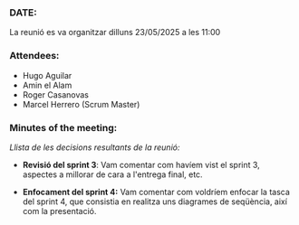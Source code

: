 ### DATE:

La reunió es va organitzar dilluns 23/05/2025 a les 11:00

### Attendees:

- Hugo Aguilar
- Amin el Alam
- Roger Casanovas
- Marcel Herrero (Scrum Master)

### Minutes of the meeting:

*Llista de les decisions resultants de la reunió:*

- **Revisió del sprint 3**: Vam comentar com havíem vist el sprint 3, aspectes a millorar de cara a l'entrega final, etc.

- **Enfocament del sprint 4:** Vam comentar com voldríem enfocar la tasca del sprint 4, que consistia en realitza uns diagrames de seqüència, així com la presentació.

